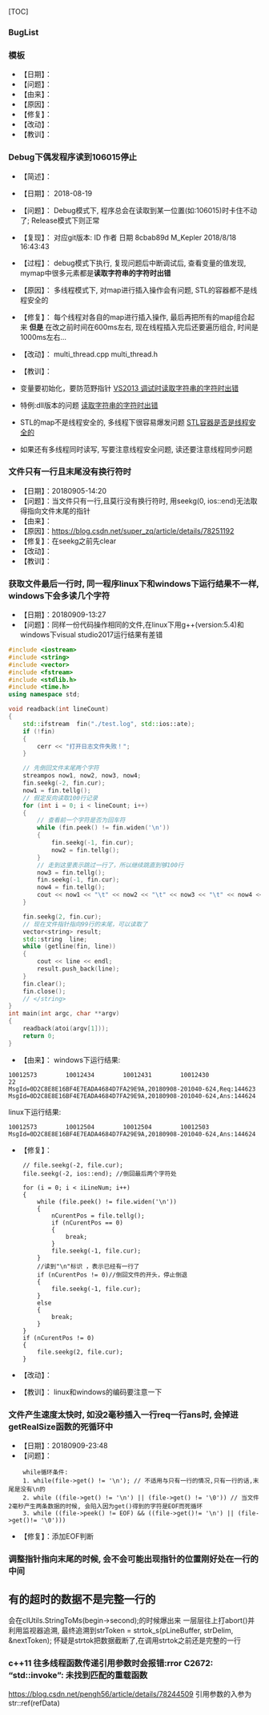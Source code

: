 ﻿
[TOC]

### BugList


### 模板

* 【日期】：
* 【问题】：
* 【由来】：
* 【原因】：
* 【修复】：
* 【改动】：
* 【教训】：


### Debug下偶发程序读到106015停止


* 【简述】：

* 【日期】：
	2018-08-19

* 【问题】：
	Debug模式下, 程序总会在读取到某一位置(如:106015)时卡住不动了; Release模式下则正常

* 【复现】：
	对应git版本:
	   ID		  作者			   日期
    8cbab89d	M_Kepler	2018/8/18 16:43:43

* 【过程】：
	debug模式下执行, 复现问题后中断调试后, 查看变量的值发现, mymap中很多元素都是**读取字符串的字符时出错**

* 【原因】：
	多线程模式下, 对map进行插入操作会有问题, STL的容器都不是线程安全的

* 【修复】：
	每个线程对各自的map进行插入操作, 最后再把所有的map组合起来
	**但是** 在改之前时间在600ms左右, 现在线程插入完后还要遍历组合, 时间是1000ms左右...

* 【改动】：
    multi_thread.cpp
	multi_thread.h

* 【教训】：
 * 变量要初始化，要防范野指针
 [VS2013 调试时读取字符串的字符时出错](https://blog.csdn.net/lemonaha/article/details/55506830)
 * 特例:dll版本的问题
 [读取字符串的字符时出错](https://blog.csdn.net/wswxfwps/article/details/51419220)
 * STL的map不是线程安全的, 多线程下很容易爆发问题
 [STL容器是否是线程安全的](https://www.cnblogs.com/ztteng/archive/2013/11/07/3411738.html)
 * 如果还有多线程同时读写, 写要注意线程安全问题, 读还要注意线程同步问题


 ### 文件只有一行且末尾没有换行符时

* 【日期】：20180905-14:20
* 【问题】：当文件只有一行,且莫行没有换行符时, 用seekg(0, ios::end)无法取得指向文件末尾的指针
* 【由来】：
* 【原因】：https://blog.csdn.net/super_zq/article/details/78251192
* 【修复】：在seekg之前先clear
* 【改动】：
* 【教训】：


### 获取文件最后一行时, 同一程序linux下和windows下运行结果不一样, windows下会多读几个字符

* 【日期】：20180909-13:27
* 【问题】：同样一份代码操作相同的文件,在linux下用g++(version:5.4)和windows下visual studio2017运行结果有差错
```c++
#include <iostream>
#include <string>
#include <vector>
#include <fstream>
#include <stdlib.h>
#include <time.h>
using namespace std;

void readback(int lineCount)
{
    std::ifstream  fin("./test.log", std::ios::ate);
    if (!fin)
    {
        cerr << "打开日志文件失败！";
    }

    // 先倒回文件末尾两个字符
    streampos now1, now2, now3, now4;
    fin.seekg(-2, fin.cur);
    now1 = fin.tellg();
    // 假定反向读取100行记录
    for (int i = 0; i < lineCount; i++)
    {
        // 查看前一个字符是否为回车符
        while (fin.peek() != fin.widen('\n'))
        {
            fin.seekg(-1, fin.cur);
            now2 = fin.tellg();
        }
        // 走到这里表示跳过一行了，所以继续跳直到够100行
        now3 = fin.tellg();
        fin.seekg(-1, fin.cur);
        now4 = fin.tellg();
        cout << now1 << "\t" << now2 << "\t" << now3 << "\t" << now4 << endl;
    }

    fin.seekg(2, fin.cur);
    // 现在文件指针指向99行的末尾，可以读取了
    vector<string> result;
    std::string  line;
    while (getline(fin, line))
    {
        cout << line << endl;
        result.push_back(line);
    }
    fin.clear();
    fin.close();
    // </string>
}
int main(int argc, char **argv)
{
    readback(atoi(argv[1]));
    return 0;
}
```

* 【由来】：
windows下运行结果:
```
10012573        10012434        10012431        10012430
22
MsgId=0D2C8E8E16BF4E7EADA4684D7FA29E9A,20180908-201040-624,Req:144623
MsgId=0D2C8E8E16BF4E7EADA4684D7FA29E9A,20180908-201040-624,Ans:144624
```
linux下运行结果:
```
10012573        10012504        10012504        10012503
MsgId=0D2C8E8E16BF4E7EADA4684D7FA29E9A,20180908-201040-624,Ans:144624
```

* 【修复】：
```
	// file.seekg(-2, file.cur);
	file.seekg(-2, ios::end); //倒回最后两个字符处

	for (i = 0; i < iLineNum; i++)
	{
		while (file.peek() != file.widen('\n'))
		{
			nCurentPos = file.tellg();
			if (nCurentPos == 0)
			{
				break;
			}
			file.seekg(-1, file.cur);
		}
		//读到"\n"标识 ，表示已经有一行了
		if (nCurentPos != 0)//倒回文件的开头，停止倒退
		{
			file.seekg(-1, file.cur);
		}
		else
		{
			break;
		}
	}
	if (nCurentPos != 0)
	{
		file.seekg(2, file.cur);
	}
```
* 【改动】：

* 【教训】：
	linux和windows的编码要注意一下


 ### 文件产生速度太快时, 如没2毫秒插入一行req一行ans时, 会掉进getRealSize函数的死循环中

* 【日期】：20180909-23:48
* 【问题】：
```
	while循环条件:
	1. while(file->get() != '\n'); // 不适用与只有一行的情况,只有一行的话,末尾是没有\n的
	2. while ((file->get() != '\n') || (file->get() != '\0')) // 当文件2毫秒产生两条数据的时候, 会陷入因为get()得到的字符是EOF而死循环
	3. while ((file->peek() != EOF) && ((file->get()!= '\n') || (file->get()!= '\0')))
```
* 【修复】：添加EOF判断


 ### 调整指针指向末尾的时候, 会不会可能出现指针的位置刚好处在一行的中间

 ## 有的超时的数据不是完整一行的

会在clUtils.StringToMs(begin->second);的时候爆出来
一层层往上打abort()并利用监视器追溯, 最终追溯到strToken = strtok_s(pLineBuffer, strDelim, &nextToken);
怀疑是strtok把数据截断了,在调用strtok之前还是完整的一行




### c++11 往多线程函数传递引用参数时会报错:rror C2672: “std::invoke”: 未找到匹配的重载函数
https://blog.csdn.net/pengh56/article/details/78244509
引用参数的入参为 str::ref(refData)

